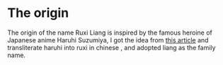 # The origin

The origin of the name Ruxi Liang is inspired by the famous heroine of Japanese anime Haruhi Suzumiya, I got the idea from [this article](https://www.zhihu.com/question/267368457/answer/334813585) and transliterate haruhi into ruxi in chinese , and adopted liang as the family name.